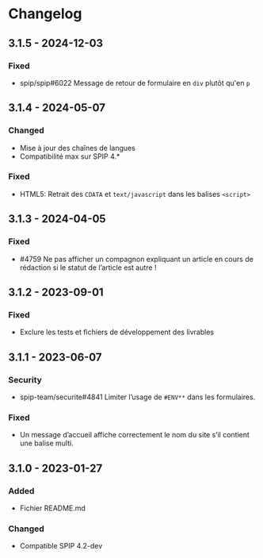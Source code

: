 # Changelog

## 3.1.5 - 2024-12-03

### Fixed

- spip/spip#6022 Message de retour de formulaire en `div` plutôt qu'en `p`

## 3.1.4 - 2024-05-07

### Changed

- Mise à jour des chaînes de langues
- Compatibilité max sur SPIP 4.*

### Fixed

- HTML5: Retrait des `CDATA` et `text/javascript` dans les balises `<script>`

## 3.1.3 - 2024-04-05

### Fixed

- #4759 Ne pas afficher un compagnon expliquant un article en cours de rédaction si le statut de l’article est autre !

## 3.1.2 - 2023-09-01

### Fixed

- Exclure les tests et fichiers de développement des livrables

## 3.1.1 - 2023-06-07

### Security

- spip-team/securite#4841 Limiter l’usage de `#ENV**` dans les formulaires.

### Fixed

- Un message d’accueil affiche correctement le nom du site s’il contient une balise multi.


## 3.1.0 - 2023-01-27

### Added

- Fichier README.md

### Changed

- Compatible SPIP 4.2-dev
